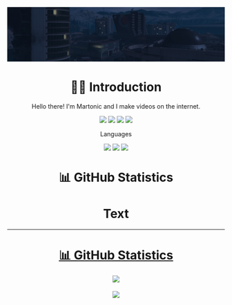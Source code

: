 <a href="https://github.com/ItsMartonic">
    <img src="Header.png">
</a>

<h1 align="center">
    <b>🙋‍♂️ Introduction</b>
</h1>

<p align="center">
    Hello there! I'm Martonic and I make videos on the internet.
</p>

<p align="center">
    <a href="https://www.youtube.com/Martonic"><img src="https://img.shields.io/badge/YouTube-FF0000?style=for-the-badge&logo=youtube&logoColor=white"/></a>
    <a href="https://discord.gg/R5nzBEmv8d"><img src="https://img.shields.io/badge/Discord-7289DA?style=for-the-badge&logo=discord&logoColor=white"/></a>
    <a href="https://twitter.com/itsmartonic"><img src="https://img.shields.io/badge/Twitter-1DA1F2?style=for-the-badge&logo=twitter&logoColor=white"/></a>
    <a href="https://www.instagram.com/itsmartonic"><img src="https://img.shields.io/badge/Instagram-E4405F?style=for-the-badge&logo=instagram&logoColor=white"/></a>
</p>

<p align="center">
    Languages
</p>

<p align="center">
    <img src="https://img.shields.io/badge/HTML-239120?style=for-the-badge&logo=html5&logoColor=white"/>
    <img src="https://img.shields.io/badge/CSS-239120?&style=for-the-badge&logo=css3&logoColor=white"/>
    <img src="https://img.shields.io/badge/JavaScript-F7DF1E?style=for-the-badge&logo=javascript&logoColor=black"/>
</p>

<h1 align="center">
    <b>📊 GitHub Statistics</b>
</h1>



<h1 align="center">
    <b>Text</b>
</h1>

---




<h1 align="center"><u>📊 GitHub Statistics</u></h2>

<p align="center">
<a href="https://github.com/ItsMartonic">
    <img width="49.5%" src="https://github-readme-stats.vercel.app/api?username=ItsMartonic&show_icons=true&theme=github_dark&include_all_commits=true&count_private=true"/>
    <br>
    <br>
    <img width="49.5%" src="https://github-readme-stats.vercel.app/api/top-langs/?username=ItsMartonic&layout=compact&theme=github_dark"/>
    </a>
</p>

